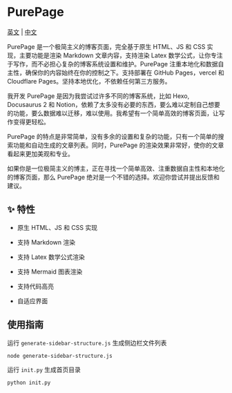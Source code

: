 # PurePage

[英文](README.md) | [中文](README_CN.md)

PurePage 是一个极简主义的博客页面，完全基于原生 HTML、JS 和 CSS 实现，主要功能是渲染 Markdown 文章内容，支持渲染 Latex 数学公式，让你专注于写作，而不必担心复杂的博客系统设置和维护。PurePage 注重本地化和数据自主性，确保你的内容始终在你的控制之下。支持部署在 GitHub Pages，vercel 和 Cloudflare Pages。坚持本地优化，不依赖任何第三方服务。

我开发 PurePage 是因为我尝试过许多不同的博客系统，比如 Hexo, Docusaurus 2 和 Notion，依赖了太多没有必要的东西，要么难以定制自己想要的功能，要么数据难以迁移，难以使用。我希望有一个简单高效的博客页面，让写作变得更轻松。

PurePage 的特点是非常简单，没有多余的设置和复杂的功能，只有一个简单的搜索功能和自动生成的文章列表。同时，PurePage 的渲染效果非常好，使你的文章看起来更加美观和专业。

如果你是一位极简主义的博主，正在寻找一个简单高效、注重数据自主性和本地化的博客页面，那么 PurePage 绝对是一个不错的选择。欢迎你尝试并提出反馈和建议。

## ✨ 特性

- 原生 HTML、JS 和 CSS 实现

- 支持 Markdown 渲染

- 支持 Latex 数学公式渲染

- 支持 Mermaid 图表渲染

- 支持代码高亮

- 自适应界面

## 使用指南

运行 `generate-sidebar-structure.js` 生成侧边栏文件列表

```bash
node generate-sidebar-structure.js
```

运行 `init.py` 生成首页目录

```bash
python init.py
```